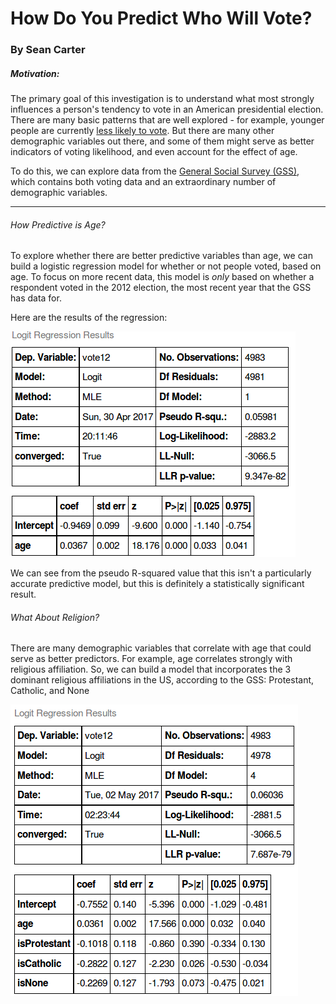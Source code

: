 # How Do You Predict Who Will Vote?
### By Sean Carter

##### Motivation:

The primary goal of this investigation is to understand what most strongly influences a person's tendency to vote in an American presidential election. There are many basic patterns that are well explored - for example, younger people are currently [less likely to vote](http://www.npr.org/2016/05/16/478237882/millennials-now-rival-boomers-as-a-political-force-but-will-they-actually-vote). But there are many other demographic variables out there, and some of them might serve as better indicators of voting likelihood, and even account for the effect of age.

To do this, we can explore data from the [General Social Survey (GSS)](http://gss.norc.org/), which contains both voting data and an extraordinary number of demographic variables.

----------------------------

###### How Predictive is Age?
To explore whether there are better predictive variables than age, we can build a logistic regression model for whether or not people voted, based on age. To focus on more recent data, this model is *only* based on whether a respondent voted in the 2012 election, the most recent year that the GSS has data for.

Here are the results of the regression:

![Age regression](./images/age_logit.png)

We can see from the pseudo R-squared value that this isn't a particularly accurate predictive model, but this is definitely a statistically significant result.

###### What About Religion?

There are many demographic variables that correlate with age that could serve as better predictors. For example, age correlates strongly with religious affiliation. So, we can build a model that incorporates the 3 dominant religious affiliations in the US, according to the GSS: Protestant, Catholic, and None

![Religious regression](./images/religion_logit.png)
